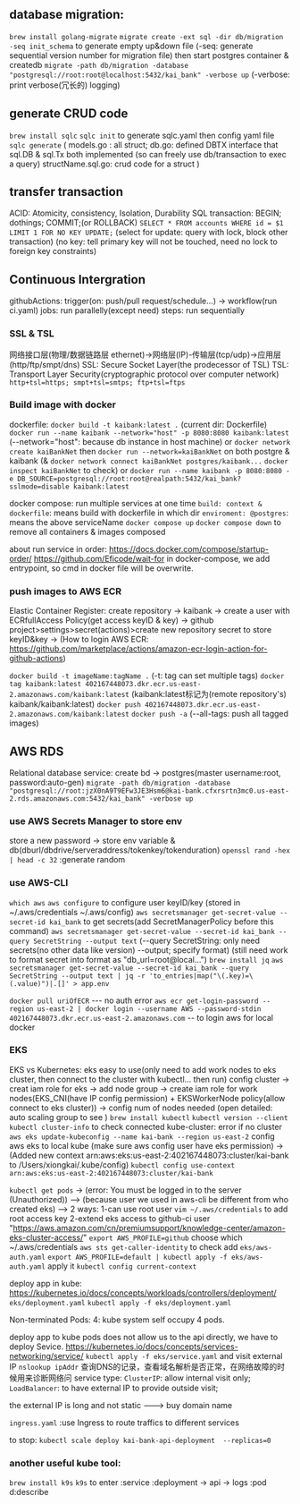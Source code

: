## database migration:
`brew install golang-migrate`
`migrate create -ext sql -dir db/migration -seq init_schema` to generate empty up&down file
(-seq: generate sequential version number for migration file)
then start postgres container & createdb
`migrate -path db/migration -database "postgresql://root:root@localhost:5432/kai_bank" -verbose up`
(-verbose: print verbose(冗长的) logging)

## generate CRUD code
`brew install sqlc`
`sqlc init` to generate sqlc.yaml then config yaml file
`sqlc generate`
( 
  models.go : all struct;
  db.go: defined DBTX interface that sql.DB & sql.Tx both implemented (so can freely use db/transaction to exec a query) 
  structName.sql.go: crud code for a struct
)

## transfer transaction
ACID: Atomicity, consistency, Isolation, Durability
SQL transaction: BEGIN; dothings; COMMIT;(or ROLLBACK)
`SELECT * FROM accounts WHERE id = $1 LIMIT 1 FOR NO KEY UPDATE;`
(select for update: query with lock, block other transaction)
(no key: tell primary key will not be touched, need no lock to foreign key constraints)

## Continuous Intergration
githubActions: trigger(on: push/pull request/schedule...) -> workflow(run ci.yaml)
    jobs: run parallelly(except need)
      steps: run sequentially

### SSL & TSL
网络接口层(物理/数据链路层 ethernet)->网络层(IP)-传输层(tcp/udp)->应用层(http/ftp/smpt/dns)
SSL: Secure Socket Layer(the prodecessor of TSL)
TSL: Transport Layer Security(cryptographic protocol over computer network)
`http+tsl=https; smpt+tsl=smtps; ftp+tsl=ftps`

### Build image with docker
dockerfile:
`docker build -t kaibank:latest .` (current dir: Dockerfile)
`docker run --name kaibank --network="host" -p 8080:8080 kaibank:latest`
(--network="host": because db instance in host machine)
or `docker network create kaiBankNet` then `docker run --network=kaiBankNet` on both postgre & kaibank
(& `docker network connect kaiBankNet postgres/kaibank...`  `docker inspect kaiBankNet` to check) 
or `docker run --name kaibank -p 8080:8080 -e DB_SOURCE=postgresql://root:root@realpath:5432/kai_bank?sslmode=disable kaibank:latest`

docker compose: run multiple services at one time
`build: context & dockerfile`: means build with dockerfile in which dir
`enviroment: @postgres`: means the above serviceName
`docker compose up`
`docker compose down` to remove all containers & images composed

about run service in order: 
https://docs.docker.com/compose/startup-order/
https://github.com/Eficode/wait-for
in docker-compose, we add entrypoint, so cmd in docker file will be overwrite.

### push images to AWS ECR
Elastic Container Register: create repository -> kaibank -> create a user with ECRfullAccess Policy(get access keyID & key) -> github project>settings>secret(actions)>create new repository secret to store keyID&key -> 
(How to login AWS ECR: https://github.com/marketplace/actions/amazon-ecr-login-action-for-github-actions)

`docker build -t imageName:tagName .` (-t: tag can set multiple tags)
`docker tag kaibank:latest 402167448073.dkr.ecr.us-east-2.amazonaws.com/kaibank:latest` 
(kaibank:latest标记为(remote repository's) kaibank/kaibank:latest)
`docker push 402167448073.dkr.ecr.us-east-2.amazonaws.com/kaibank:latest` 
`docker push -a` (--all-tags: push all tagged images)

## AWS RDS
Relational database service: create bd -> postgres(master username:root, password:auto-gen)
`migrate -path db/migration -database "postgresql://root:jzX0nA9T9EFw3JE3Hsm6@kai-bank.cfxrsrtn3mc0.us-east-2.rds.amazonaws.com:5432/kai_bank" -verbose up`

### use AWS Secrets Manager to store env
store a new password ->  store env variable & db(dburl/dbdrive/serveraddress/tokenkey/tokenduration)
`openssl rand -hex | head -c 32` :generate random

### use AWS-CLI
`which aws`
`aws configure` to configure user keyID/key (stored in ~/.aws/credentials  ~/.aws/config)
`aws secretsmanager get-secret-value --secret-id kai_bank` to get secrets(add SecretManagerPolicy before this command)
`aws secretsmanager get-secret-value --secret-id kai_bank --query SecretString --output text`
(--query SecretString: only need secrets(no other data like version) --output; specify format)
(still need work to format secret into format as "db_url=root@local...")
`brew install jq` 
`aws secretsmanager get-secret-value --secret-id kai_bank --query SecretString --output text | jq -r 'to_entries|map("\(.key)=\(.value)")|.[]' > app.env `

`docker pull uriOfECR` --- no auth error
`aws ecr get-login-password --region us-east-2 | docker login --username AWS --password-stdin 402167448073.dkr.ecr.us-east-2.amazonaws.com` -- to login aws for local docker

### EKS
EKS vs Kubernetes: eks easy to use(only need to add work nodes to eks cluster, then connect to the cluster with kubectl... then run)
config cluster -> creat iam role for eks -> 
add node group -> create iam role for work nodes(EKS_CNI(have IP config permission) + EKSWorkerNode policy(allow connect to eks cluster)) -> config num of nodes needed (open detailed: auto scaling group to see )
`brew install kubectl` `kubectl version --client` 
`kubectl cluster-info` to check connected kube-cluster: error if no cluster
`aws eks update-kubeconfig --name kai-bank --region us-east-2` config aws eks to local kube
(make sure aws config user have eks permission) -> (Added new context arn:aws:eks:us-east-2:402167448073:cluster/kai-bank to /Users/xiongkai/.kube/config)
`kubectl config use-context arn:aws:eks:us-east-2:402167448073:cluster/kai-bank`

`kubectl get pods` -> (error: You must be logged in to the server (Unauthorized)) -->
(because user we used in aws-cli be different from who created eks) --> 2  ways:
1-can use root user `vim ~/.aws/credentials` to add root access key 
2-extend eks access to github-ci user  "https://aws.amazon.com/cn/premiumsupport/knowledge-center/amazon-eks-cluster-access/"
`export AWS_PROFILE=github` choose which ~/.aws/credentials `aws sts get-caller-identity` to check
add `eks/aws-auth.yaml`  `export AWS_PROFILE=default | kubectl apply -f eks/aws-auth.yaml` apply it
`kubectl config current-context`

deploy app in kube: https://kubernetes.io/docs/concepts/workloads/controllers/deployment/
`eks/deployment.yaml` `kubectl apply -f eks/deployment.yaml`

Non-terminated Pods: 4: kube system self occupy 4 pods.

deploy app to kube pods does not allow us to the api  directly, we have to deploy Sevice.
https://kubernetes.io/docs/concepts/services-networking/service/
`kubectl apply -f eks/service.yaml` and visit external IP 
`nslookup ipAddr` 查询DNS的记录，查看域名解析是否正常，在网络故障的时候用来诊断网络问
service type: 
`ClusterIP`: allow internal visit only; 
`LoadBalancer`: to have external IP to provide outside visit; 

the external IP is long and not static ---> buy domain name

`ingress.yaml` :use Ingress to route traffics to different services

to stop: `kubectl scale deploy kai-bank-api-deployment  --replicas=0`

### another useful kube tool: 
`brew install k9s`  `k9s` to enter
:service
:deployment -> api -> logs
:pod d:describe